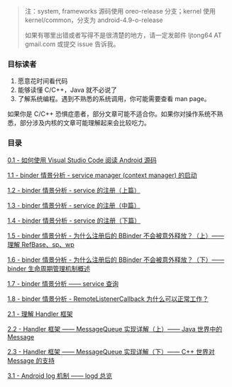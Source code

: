 
> 注：system, frameworks 源码使用 oreo-release 分支；kernel 使用 kernel/common，分支为 android-4.9-o-release
>
> 如果有哪里出错或者写得不是很清楚的地方，请一定发邮件 ljtong64 AT gmail.com 或提交 issue 告诉我。

### 目标读者

1. 愿意花时间看代码
2. 能够读懂 C/C++，Java 就不必说了
3. 了解系统编程。遇到不熟悉的系统调用，你可能需要查看 man page。

如果你是 C/C++ 恐惧症患者，部分文章可能不适合你。如果你对操作系统不熟悉，部分涉及内核的文章可能理解起来会比较吃力。


### 目录

[0.1 - 如何使用 Visual Studio Code 阅读 Android 源码](./how-to-read-android-source-code.md)

[1.1 - binder 情景分析 - service manager (context manager) 的启动](./binder/startup-of-service-manager.md)

[1.2 - binder 情景分析 - service 的注册（上篇）](./binder/binder-service-registration-part1.md)

[1.3 - binder 情景分析 - service 的注册（中篇）](./binder/binder-service-registration-part2.md)

[1.4 - binder 情景分析 - service 的注册（下篇）](./binder/binder-service-registration-part3.md)

[1.5 - binder 情景分析 - 为什么注册后的 BBinder 不会被意外释放？（上）—— 理解 RefBase、sp、wp](./binder/binder-why-BBinder-not-released-after-registered-part1.md)

[1.6 - binder 情景分析 - 为什么注册后的 BBinder 不会被意外释放？（下）—— binder 生命周期管理机制概述](./binder/binder-why-BBinder-not-released-after-registered-part2.md)

[1.7 - binder 情景分析 —— service 查询](./binder/service-query.md)

[1.8 - binder 情景分析 - RemoteListenerCallback 为什么可以正常工作？](./binder/why-RemoteListenerCallback-works.md)

[2.1 - 理解 Handler 框架](./handler/understand-handler-framework.md)

[2.2 - Handler 框架 —— MessageQueue 实现详解（上）—— Java 世界中的 Message](./handler/uncover-the-messagequeue-part1.md)

[2.3 - Handler 框架 —— MessageQueue 实现详解（下）—— C++ 世界对 Message 的支持](./handler/uncover-the-messagequeue-part2.md)

[3.1 - Android log 机制 —— logd 总览](./log/logd-overview.md)

